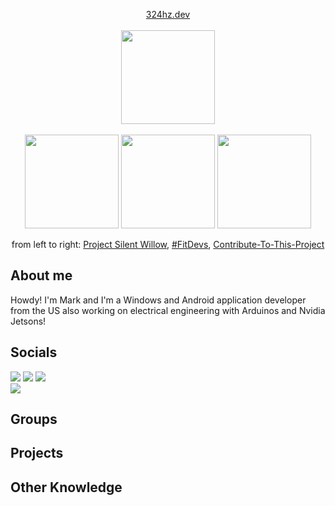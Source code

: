 <p align="center">
  <a align="center" href="https://324hz.dev">324hz.dev</a><br/><br/>
  <a href="https://324hz.dev/"><img src="https://avatars.githubusercontent.com/u/92825997?v=4](https://user-images.githubusercontent.com/92825997/213838045-1aa2944b-5dc5-4b90-84b8-4690de5261b8.png" width="150"/></a></kbd><br><br>
  <a href="https://github.com/stars/win21H2/lists/project-silent-willow"><img src="https://user-images.githubusercontent.com/92825997/195734501-5d8fcb99-fd95-46bd-987f-cd71f425e52b.png" width="150"/></a>
  <a href="https://github.com/FitDevs-withKat"><img src="https://user-images.githubusercontent.com/92825997/195959293-a02e7dca-014f-4de7-9bd7-32200005276c.png" width="150"/></a>
  <a href="https://github.com/Syknapse/Contribute-To-This-Project"><img src="https://user-images.githubusercontent.com/92825997/227754096-bcb46935-fe6f-475b-93d9-0a7f6eae2cae.png" width="150"/></a>
</p>

<p align="center">from left to right:
 <a href="https://github.com/stars/win21H2/lists/project-silent-willow">Project Silent Willow</a>,
 <a href="https://github.com/FitDevs-withKat">#FitDevs</a>, 
 <a href="https://github.com/Syknapse/Contribute-To-This-Project">Contribute-To-This-Project</a>
</p>

## About me

Howdy! I'm Mark and I'm a Windows and Android application developer from the US also working on electrical engineering with Arduinos and Nvidia Jetsons!

## Socials
<img src="https://user-images.githubusercontent.com/92825997/227754440-635b614d-5d0c-49f4-9262-06cf97353150.png">
<a href="https://stackoverflow.com/users/19235706/324hz"></a>
</img>

<img src="https://user-images.githubusercontent.com/92825997/227754451-d57ac443-48fd-49b4-b16c-71ca9b1e3e70.png">
<a href="https://www.linkedin.com/in/mark-pushisnky/"></a>
</img>

<img src="https://user-images.githubusercontent.com/92825997/227754428-1c7084c7-57db-4f06-bd47-53bcfc57b2fa.png">
  <a href="https://twitter.com/win21H2"></a>
</img><br>

<img src="https://user-images.githubusercontent.com/92825997/227754435-66c890b7-e6a1-4a5c-9b6d-c48d9eb542a2.png">
  <a href="https://www.youtube.com/channel/UCIxhTC2VeyZOCZZvmP-zLDg"></a>
</img><br>

## Groups

## Projects

## Other Knowledge
